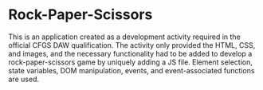 # Rock-Paper-Scissors
This is an application created as a development activity required in the official CFGS DAW qualification. The activity only provided the HTML, CSS, and images, and the necessary functionality had to be added to develop a rock-paper-scissors game by uniquely adding a JS file. Element selection, state variables, DOM manipulation, events, and event-associated functions are used.
